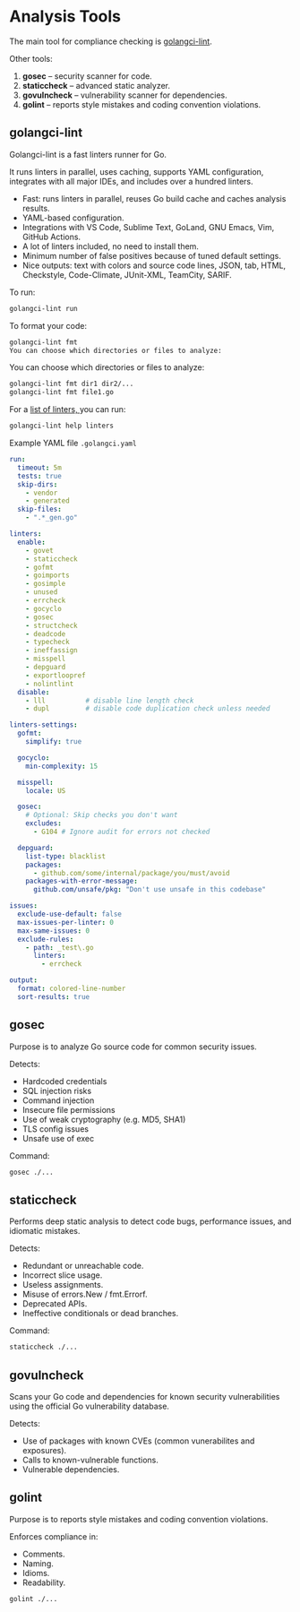 # Analysis Tools

The main tool for compliance checking is [golangci-lint](https://golangci-lint.run/).

Other tools:
1. **gosec** – security scanner for code.
2. **staticcheck** – advanced static analyzer.
3. **govulncheck** – vulnerability scanner for dependencies.
4. **golint** – reports style mistakes and coding convention violations.

## golangci-lint
Golangci-lint is a fast linters runner for Go.

It runs linters in parallel, uses caching, supports YAML configuration, integrates with all major IDEs, and includes over a hundred linters.

* Fast: runs linters in parallel, reuses Go build cache and caches analysis results.
* YAML-based configuration.
* Integrations with VS Code, Sublime Text, GoLand, GNU Emacs, Vim, GitHub Actions.
* A lot of linters included, no need to install them.
* Minimum number of false positives because of tuned default settings.
* Nice outputs: text with colors and source code lines, JSON, tab, HTML, Checkstyle, Code-Climate, JUnit-XML, TeamCity, SARIF.

To run:
```bash
golangci-lint run
```

To format your code:
```bash
golangci-lint fmt
You can choose which directories or files to analyze:
```

You can choose which directories or files to analyze:
```bash
golangci-lint fmt dir1 dir2/...
golangci-lint fmt file1.go
```

For a [list of linters, ](https://golangci-lint.run/usage/linters/) you can run:
```bash
golangci-lint help linters
```

Example YAML file `.golangci.yaml`
```yaml
run:
  timeout: 5m
  tests: true
  skip-dirs:
    - vendor
    - generated
  skip-files:
    - ".*_gen.go"

linters:
  enable:
    - govet
    - staticcheck
    - gofmt
    - goimports
    - gosimple
    - unused
    - errcheck
    - gocyclo
    - gosec
    - structcheck
    - deadcode
    - typecheck
    - ineffassign
    - misspell
    - depguard
    - exportloopref
    - nolintlint
  disable:
    - lll          # disable line length check
    - dupl         # disable code duplication check unless needed

linters-settings:
  gofmt:
    simplify: true

  gocyclo:
    min-complexity: 15

  misspell:
    locale: US

  gosec:
    # Optional: Skip checks you don't want
    excludes:
      - G104 # Ignore audit for errors not checked

  depguard:
    list-type: blacklist
    packages:
      - github.com/some/internal/package/you/must/avoid
    packages-with-error-message:
      github.com/unsafe/pkg: "Don't use unsafe in this codebase"

issues:
  exclude-use-default: false
  max-issues-per-linter: 0
  max-same-issues: 0
  exclude-rules:
    - path: _test\.go
      linters:
        - errcheck

output:
  format: colored-line-number
  sort-results: true
```

## gosec
Purpose is to analyze Go source code for common security issues.

Detects:
* Hardcoded credentials
* SQL injection risks
* Command injection
* Insecure file permissions
* Use of weak cryptography (e.g. MD5, SHA1)
* TLS config issues
* Unsafe use of exec

Command:
```bash
gosec ./...
```

## staticcheck
Performs deep static analysis to detect code bugs, performance issues, and idiomatic mistakes.

Detects:
* Redundant or unreachable code.
* Incorrect slice usage.
* Useless assignments.
* Misuse of errors.New / fmt.Errorf.
* Deprecated APIs.
* Ineffective conditionals or dead branches.

Command:
```bash
staticcheck ./...
```

## govulncheck
Scans your Go code and dependencies for known security vulnerabilities using the official Go vulnerability database.

Detects:
* Use of packages with known CVEs (common vunerabilites and exposures).
* Calls to known-vulnerable functions.
* Vulnerable dependencies.


## golint
Purpose is to reports style mistakes and coding convention violations.

Enforces compliance in:
* Comments.
* Naming.
* Idioms.
* Readability.

```bash
golint ./...
```

